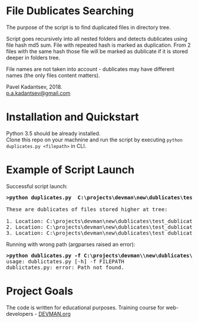 # File Dublicates Searching

The purpose of the script is to find duplicated files in directory tree. <br/>

Script goes recursively into all nested folders and detects dublicates using file hash md5 sum. File with repeated hash is marked as duplication. From 2 files with the same hash those file will be marked as dublicate if it is stored deeper in folders tree. <br/>

File names are not taken into account - dublicates may have different names (the only files content matters).

Pavel Kadantsev, 2018. <br/>
p.a.kadantsev@gmail.com


# Installation and Quickstart

Python 3.5 should be already installed. <br />
Clone this repo on your machnine and run the script by executing ```python duplicates.py <filepath>``` in CLI.


# Example of Script Launch

Successful script launch:

<pre>
<b>>python duplicates.py  C:\projects\devman\new\dublicates\test_dublicates </b>

These are dublicates of files stored higher at tree:

1. Location: C:\projects\devman\new\dublicates\test_dublicates  File: pricelist_june_new.txt
2. Location: C:\projects\devman\new\dublicates\test_dublicates\september        File: price_august.txt
3. Location: C:\projects\devman\new\dublicates\test_dublicates\september        File: price_august_september.txt
</pre>


Running with wrong path (argparses raised an error):

<pre>
<b>>python dublicates.py -f C:\projects\devman\\new\dublicates\wrong_path </b>
usage: dublictates.py [-h] -f FILEPATH
dublictates.py: error: Path not found.
</pre>


# Project Goals

The code is written for educational purposes. Training course for web-developers - [DEVMAN.org](https://devman.org)
